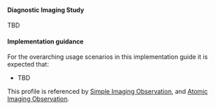 #### Diagnostic Imaging Study
TBD

#### Implementation guidance
For the overarching usage scenarios in this implementation guide it is expected that:
* TBD

This profile is referenced by [Simple Imaging Observation](StructureDefinition-observation-imag-simple-1.html), and [Atomic Imaging Observation](StructureDefinition-observation-imag-atomic-1.html).